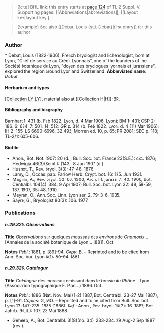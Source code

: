 > [!cite] BHL link: this entry starts at [page 124](https://www.biodiversitylibrary.org/page/33259170) of TL-2 Suppl. V.
> Supporting pages: [[Abbreviations|abbreviations]], [[Layout key|layout key]].

> [!example] See also [[Debat, Louis {std. Debat}|first entry]] for this author

### Author

\* Debat, Louis (1822-1906), French bryologist and lichenologist, born at Lyon, "Chef de service au Crédit Lyonnais", one of the founders of the Société botanique de Lyon, "doyen des bryologues lyonnais et jurassiens", explored the region around Lyon and Switzerland. 
**Abbreviated name**: *Debat*

#### Herbarium and types

[[Collection LY|LY]](?), material also at [[Collection H|H]]-BR.

#### Bibliography and biography

Barnhart 1: 431 (b. Feb 1822, Lyon, d. 4 Mar 1906, Lyon); BM 1: 431; CSP 2: 186, 6: 634, 7: 501, 14: 512; GR p. 314 (b. Feb 1822, Lyon, d. 4 (11) Mar 1906); IH 2: 155; LS 6690-6696, 32.492; Morren ed. 10, p. 65; PR 2081; SBC p. 118; TL-2/1: 605-606.

#### Biofile

- Anon., Bot. Not. 1907: 20 (d.); Bull. Soc. bot. France 23(S.E.): cxc. 1876; Hedwigia 46(3)(Beibl.): (143). 8 Jun 1907 (d.).
- Husnot, T., Rev. bryol. 3(3): 47-48. 1876.
- Lamy, D., Occas. pap. Farlow Herb. Crypt. bot. 16: 125. Jun 1931.
- Magnin, A., Rev. bryol. 33: 63. 1906; Arch. Fl. jurass. 7: 40. 1906; Bot. Centralbl. 104(4): 384. 9 Apr 1907; Bull. Soc. bot. Lyon 32: 48, 58-59, 137. 1907, 35: 48. 1910.
- Meyran, O., Ann. Soc. Linn. Lyon ser. 2. 79: 3-6. 1935.
- Sayre, G., Bryologist 80(3): 506. 1977.

### Publications

##### n.29.325. Observations

**Title**
*Observations* sur quelques *mousses* des *environs* de *Chamonix*... \[Annales de la société botanique de Lyon... 1881\]. Oct.

**Notes**
*Publ*.: 1881, p. \[89\]-94. *Copy*: B. – Reprinted and to be cited from Ann. Soc. bot. Lyon 8(1): 89-94. 1881.

##### n.29.326. Catalogue

**Title**
*Catalogue* des *mousses* croissant dans le *bassin du Rhône*... Lyon (Association typographique F. Plan...) 1886. Oct.

**Notes**
*Publ*.: 1886 (Nat. Nov. Mai (1-2) 1887, Bot. Centralbl. 23-27 Mai 1887), p. \[1\]-91. *Copies*: G, MO. – Reprinted and to be cited from Bull. Soc. bot. Lyon 13: 147-235. 1885 (1886).
*Ref*.: Anon., Rev. bryol. 14(2): 16. 1887; Bot. Jahrb. 9(Lit.): 107. 23 Mai 1888.
- Geheeb, A., Bot. Centralbl. 31(8)(no. 34): 233-234. 29 Aug-2 Sep 1887 (rev.).

